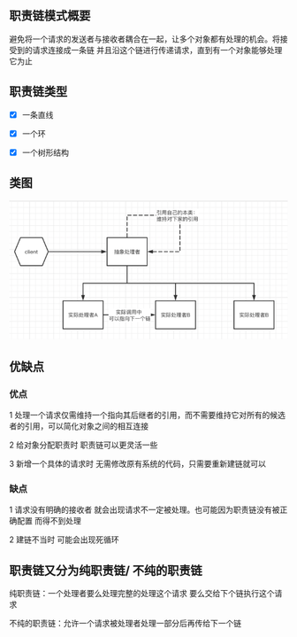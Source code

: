 ## 职责链模式概要

避免将一个请求的发送者与接收者耦合在一起，让多个对象都有处理的机会。将接受到的请求连接成一条链 并且沿这个链进行传递请求，直到有一个对象能够处理它为止

## 职责链类型

- [x] 一条直线
- [x] 一个环
- [x] 一个树形结构


## 类图

![img.png](img.png)

## 优缺点
### 优点
1 处理一个请求仅需维持一个指向其后继者的引用，而不需要维持它对所有的候选者的引用，可以简化对象之间的相互连接

2 给对象分配职责时 职责链可以更灵活一些

3 新增一个具体的请求时 无需修改原有系统的代码，只需要重新建链就可以

### 缺点
1 请求没有明确的接收者 就会出现请求不一定被处理。也可能因为职责链没有被正确配置 而得不到处理

2 建链不当时 可能会出现死循环

## 职责链又分为纯职责链/ 不纯的职责链

纯职责链：一个处理者要么处理完整的处理这个请求 要么交给下个链执行这个请求

不纯的职责链：允许一个请求被处理者处理一部分后再传给下一个链
